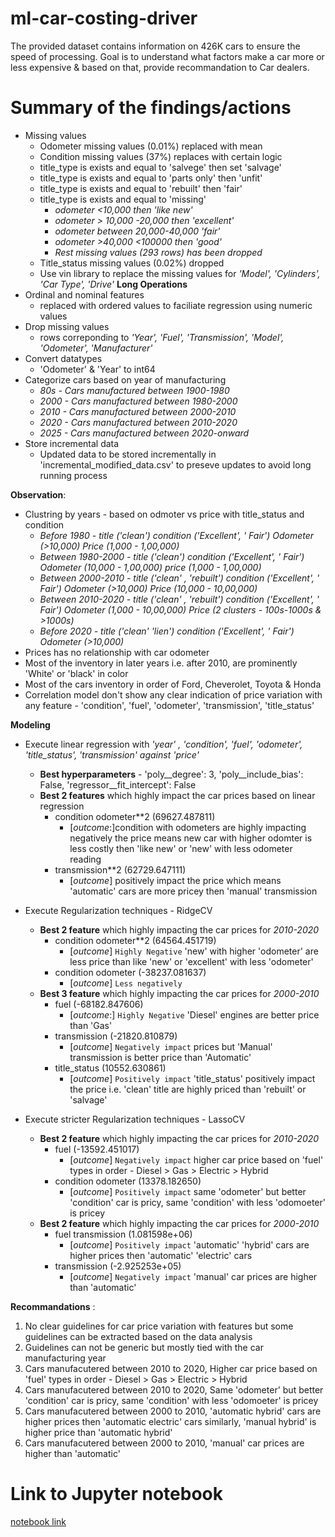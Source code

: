 # ml-car-costing-driver
The provided dataset contains information on 426K cars to ensure the speed of processing. Goal is to understand what factors make a car more or less expensive & based on that, provide recommandation to Car dealers.

# Summary of the findings/actions 
- Missing values
  - Odometer missing values (0.01%) replaced with mean 
  - Condition missing values (37%) replaces with certain logic
   - title_type is exists and equal to 'salvege' then set 'salvage'
   - title_type is exists and equal to 'parts only' then 'unfit'
   - title_type is exists and equal to 'rebuilt' then 'fair'
   - title_type is exists and equal to 'missing'
     - _odometer <10,000 then 'like new'_
     - _odometer > 10,000 -20,000 then 'excellent'_ 
     - _odometer between 20,000-40,000 'fair'_
     - _odometer >40,000 <100000 then 'good'_
     - _Rest missing values (293 rows) has been dropped_
  - Title_status missing values (0.02%) dropped
  - Use vin library to replace the missing values for _'Model', 'Cylinders', 'Car Type', 'Drive'_ __Long Operations__
- Ordinal and nominal features 
  - replaced with ordered values to faciliate regression using numeric values
- Drop missing values 
  - rows correponding to _'Year', 'Fuel', 'Transmission', 'Model', 'Odometer', 'Manufacturer'_
- Convert datatypes 
  - 'Odometer' & 'Year' to int64
- Categorize cars based on year of manufacturing
  - _80s     - Cars manufactured between 1900-1980_
  - _2000    - Cars manufactured between 1980-2000_
  - _2010    - Cars manufactured between 2000-2010_
  - _2020    - Cars manufactured between 2010-2020_
  - _2025    - Cars manufactured between 2020-onward_ 
- Store incremental data
  - Updated data to be stored incrementally in 'incremental_modified_data.csv' to preseve updates to avoid long running process

**Observation**:
- Clustring by years - based on odmoter vs price with title_status and condition 
  - _Before 1980         - title ('clean') condition ('Excellent', ' Fair') Odometer (>10,000) Price (1,000 - 1,00,000)_
  - _Between 1980-2000   - title ('clean') condition ('Excellent', ' Fair') Odometer (10,000 - 1,00,000) price (1,000 - 1,00,000)_
  - _Between 2000-2010   - title ('clean' , 'rebuilt') condition ('Excellent', ' Fair') Odometer (>10,000) Price (10,000 - 10,00,000)_
  - _Between 2010-2020   - title ('clean' , 'rebuilt') condition ('Excellent', ' Fair') Odometer (1,000 - 10,00,000) Price (2 clusters - 100s-1000s & >1000s)_
  - _Before 2020         - title ('clean' 'lien') condition ('Excellent', ' Fair') Odometer (>10,000)_
- Prices has no relationship with car odometer
- Most of the inventory in later years i.e. after 2010, are prominently 'White' or 'black' in color
- Most of the cars inventory in order of Ford, Cheverolet, Toyota & Honda
- Correlation model don't show any clear indication of price variation with any feature - 'condition', 'fuel', 'odometer', 'transmission', 'title_status'

**Modeling**
- Execute linear regression with _'year' , 'condition', 'fuel', 'odometer', 'title_status', 'transmission' against 'price'_
   - __Best hyperparameters__ - 'poly__degree': 3, 'poly__include_bias': False, 'regressor__fit_intercept': False
   - __Best 2 features__ which highly impact the car prices based on linear regression
      - condition odometer**2 (69627.487811)
        - [*outcome*:]condition with odometers are highly impacting negatively the price means new car with higher odomter is less costly then 'like new' or        'new' with less odometer reading
      - transmission**2 (62729.647111) 
        - [*outcome*] positively impact the price which means 'automatic' cars are more pricey then 'manual' transmission  

- Execute Regularization techniques - RidgeCV  
   - __Best 2 feature__ which highly impacting the car prices for _2010-2020_
     - condition odometer**2 (64564.451719) 
       - [*outcome*] `Highly Negative` 'new' with higher 'odometer' are less price than like 'new' or 'excellent' with less 'odometer' 
     - condition odometer (-38237.081637)
       - [*outcome*] `Less negatively` 
   - __Best 3 feature__ which highly impacting the car prices for _2000-2010_
     - fuel (-68182.847606) 
       - [*outcome*:] `Highly Negative` 'Diesel' engines are better price than 'Gas' 
     - transmission (-21820.810879) 
       - [*outcome*]  `Negatively impact` prices but 'Manual' transmission is better price than 'Automatic'
     - title_status (10552.630861)  
       - [*outcome*]  `Positively impact` 'title_status' positively impact the price i.e. 'clean' title are highly priced than 'rebuilt' or 'salvage'

- Execute stricter Regularization techniques - LassoCV
   - __Best 2 feature__ which highly impacting the car prices for _2010-2020_
     - fuel (-13592.451017) 
       - [*outcome*] `Negatively impact` higher car price based on 'fuel' types in order - Diesel > Gas > Electric > Hybrid 
     - condition odometer (13378.182650)  
       - [*outcome*] `Positively impact` same 'odometer' but better 'condition' car is pricy, same 'condition' with less 'odomoeter' is pricey
   - __Best 2 feature__ which highly impacting the car prices for _2000-2010_
     - fuel transmission (1.081598e+06)  
       - [*outcome*] `Positively impact` 'automatic' 'hybrid' cars are higher prices then 'automatic' 'electric' cars
     - transmission (-2.925253e+05)
       - [*outcome*] `Negatively impact` 'manual' car prices are higher than 'automatic'


**Recommandations** :
1. No clear guidelines for car price variation with features but some guidelines can be extracted based on the data analysis
2. Guidelines can not be generic but mostly tied with the car manufacturing year 
3. Cars manufacutered between 2010 to 2020, Higher car price based on 'fuel' types in order - Diesel > Gas > Electric > Hybrid
4. Cars manufacutered between 2010 to 2020, Same 'odometer' but better 'condition' car is pricy, same 'condition' with less 'odomoeter' is pricey
5. Cars manufacutered between 2000 to 2010, 'automatic hybrid' cars are higher prices then 'automatic electric' cars similarly, 'manual hybrid' is higher price than 'automatic hybrid'
6. Cars manufacutered between 2000 to 2010, 'manual' car prices are higher than 'automatic'

# Link to Jupyter notebook
[notebook link](https://github.com/vishalnigam/ml-car-costing-driver/blob/main/car-costing-drivers.ipynb)
